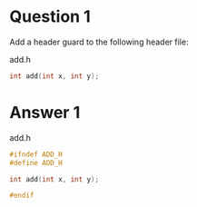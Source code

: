 # Question 1
Add a header guard to the following header file:

add.h
```cpp
int add(int x, int y);
```

# Answer 1
add.h
```cpp
#ifndef ADD_H
#define ADD_H

int add(int x, int y);

#endif
```